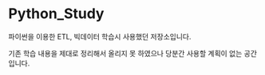 # Python_Study

파이썬을 이용한 ETL, 빅데이터 학습시 사용했던 저장소입니다.

기존 학습 내용을 제대로 정리해서 올리지 못 하였으나 당분간 사용할 계획이 없는 공간입니다.
